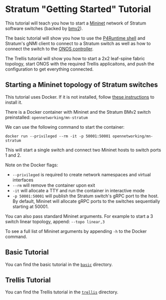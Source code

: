 # Stratum "Getting Started" Tutorial

This tutorial will teach you how to start a [Mininet](https://github.com/mininet/mininet) network of Stratum software switches (backed by [bmv2](https://github.com/p4lang/behavioral-model)).

The basic tutorial will show you how to use the [P4Runtime shell](https://github.com/p4lang/p4runtime-shell) and Stratum's gNMI client to connect to a Stratum switch as well as how to connect the switch to the [ONOS controller](https://github.com/opennetworkinglab/onos).

The Trellis tutorial will show you how to start a 2x2 leaf-spine fabric topology, start ONOS with the required Trellis applicaitons, and push the configuration to get everything connected.

## Starting a Mininet topology of Stratum switches

This tutorial uses Docker. If it is not installed, follow [these instructions](https://docs.docker.com/install/) to install it.

There is a Docker container with Mininet and the Stratum BMv2 switch preinstalled: `opennetworking/mn-stratum`

We can use the following command to start the container:

```
docker run --privileged --rm -it -p 50001:50001 opennetworking/mn-stratum
```

This will start a single switch and connect two Mininet hosts to switch ports 1 and 2.

Note on the Docker flags:
- `--privileged` is required to create network namespaces and virtual interfaces
- `--rm` will remove the container upon exit
- `-it` will allocate a TTY and run the container in interactive mode
- `-p 50001:50001` will publish the Stratum switch's gRPC port to the host. By default, Mininet will allocate gRPC ports to the switches sequentially starting at 50001.

You can also pass standard Mininet arguments. For example to start a 3 switch linear topology, append: `--topo linear,3`

To see a full list of Mininet arguments by appending `-h` to the Docker command.

## Basic Tutorial

You can find the basic tutorial in the [`basic`](basic) directory.

## Trellis Tutorial

You can find the Trellis tutorial in the [`trellis`](trellis) directory.
